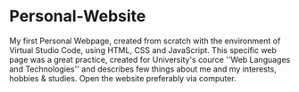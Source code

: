 # Personal-Website

My first Personal Webpage, created from scratch with the environment of Virtual Studio Code, using HTML, CSS and JavaScript. This specific web page was a great practice, created for University's cource ''Web Languages and Technologies'' and describes few things about me and my interests, hobbies & studies. Open the website preferably via computer.
